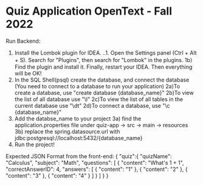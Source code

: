 # Quiz Application OpenText - Fall 2022

Run Backend:
1. Install the Lombok plugin for IDEA. 
	..1. Open the Settings panel (Ctrl + Alt + S). Search for "Plugins", then search for "Lombok" in the plugins. 
	1b） Find the plugin and install it. Finally, restart your IDEA. Then everything will be OK!
2. In the SQL Shell(psql) create the database, and connect the database (You need to connect to a database to run your application)
  2a)To create a database, use "create database {database_name}"
  2b)To view the list of all database use "\l"
  2c)To view the list of all tables in the current database use "\dt"
  2d)To connect a database, use "\c {database_name}"
3. Add the databse_name to your project
  3a) find the application.properties file under quiz-app -> src -> main -> resources
  3b) replace the spring.datasource.url with jdbc:postgresql://localhost:5432/{database_name}
4. Run the project!

Expected JSON Format from the front-end:
{
    "quiz":{
        "quizName": "Calculus",
        "subject": "Math",
        "questions": [
            {
              "content": "What's 1 + 1",
              "correctAnswerID": 4,
              "answers": [
                  {
                    "content": "1"
                  },
                  {
                    "content": "2"
                  },
                  {
                    "content": "3"
                  },
                  {
                    "content": "4"
                  }
              ]
            }
        ]
    }
}


  

